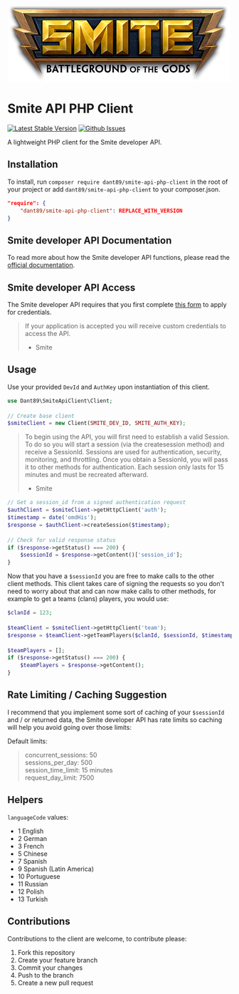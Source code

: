 ![Smite logo](https://github.com/dant89/smite-stats/blob/master/public/images/LOGO_SMITE_2016_Blktagline_Shadow_500x170.png)

Smite API PHP Client
====================
[![Latest Stable Version][packagist-image]][packagist-url]
[![Github Issues][github-issues-image]][github-issues-url]

A lightweight PHP client for the Smite developer API.

## Installation

To install, run `composer require dant89/smite-api-php-client` in the root of your project or add `dant89/smite-api-php-client` to your composer.json.
```json
"require": {
    "dant89/smite-api-php-client": REPLACE_WITH_VERSION
}
```

## Smite developer API Documentation

To read more about how the Smite developer API functions, please read the [official documentation](https://docs.google.com/document/d/1OFS-3ocSx-1Rvg4afAnEHlT3917MAK_6eJTR6rzr-BM/).

## Smite developer API Access

The Smite developer API requires that you first complete [this form](https://fs12.formsite.com/HiRez/form48/secure_index.html) to apply for credentials.
> If your application is accepted you will receive custom credentials to access the API.
> - Smite

## Usage

Use your provided `DevId` and `AuthKey` upon instantiation of this client.


```php
use Dant89\SmiteApiClient\Client;

// Create base client
$smiteClient = new Client(SMITE_DEV_ID, SMITE_AUTH_KEY);
```

>To begin using the API, you will first need to establish a valid Session. To do so you will start a session (via the createsession method) and receive a SessionId. Sessions are used for authentication, security, monitoring, and throttling. Once you obtain a SessionId, you will pass it to other methods for authentication. Each session only lasts for 15 minutes and must be recreated afterward.
> - Smite

```php
// Get a session_id from a signed authentication request
$authClient = $smiteClient->getHttpClient('auth');
$timestamp = date('omdHis');
$response = $authClient->createSession($timestamp);

// Check for valid response status
if ($response->getStatus() === 200) {
    $sessionId = $response->getContent()['session_id'];
}
```

Now that you have a `$sessionId` you are free to make calls to the other client methods. This client takes care of signing the requests so you don't need to worry about that and can now make calls to other methods, for example to get a teams (clans) players, you would use:

```php
$clanId = 123;

$teamClient = $smiteClient->getHttpClient('team');
$response = $teamClient->getTeamPlayers($clanId, $sessionId, $timestamp);

$teamPlayers = [];
if ($response->getStatus() === 200) {
    $teamPlayers = $response->getContent();
}
```

## Rate Limiting / Caching Suggestion

I recommend that you implement some sort of caching of your `$sessionId` and / or returned data, the Smite developer API has rate limits so caching will help you avoid going over those limits:

Default limits:
> concurrent_sessions: 50<br>
> sessions_per_day: 500<br>
>  session_time_limit: 15 minutes<br>
> request_day_limit: 7500

## Helpers
`languageCode` values:
- 1 English
- 2 German
- 3 French
- 5 Chinese
- 7 Spanish
- 9 Spanish (Latin America)
- 10 Portuguese
- 11 Russian
- 12 Polish
- 13 Turkish 


## Contributions

Contributions to the client are welcome, to contribute please:

1. Fork this repository
2. Create your feature branch
3. Commit your changes
4. Push to the branch
5. Create a new pull request

[packagist-image]: https://img.shields.io/packagist/vpre/dant89/smite-api-php-client.svg
[packagist-url]: https://packagist.org/packages/dant89/smite-api-php-client

[github-issues-image]: https://img.shields.io/github/issues/dant89/smite-api-php-client
[github-issues-url]: https://github.com/dant89/smite-api-php-client/issues
